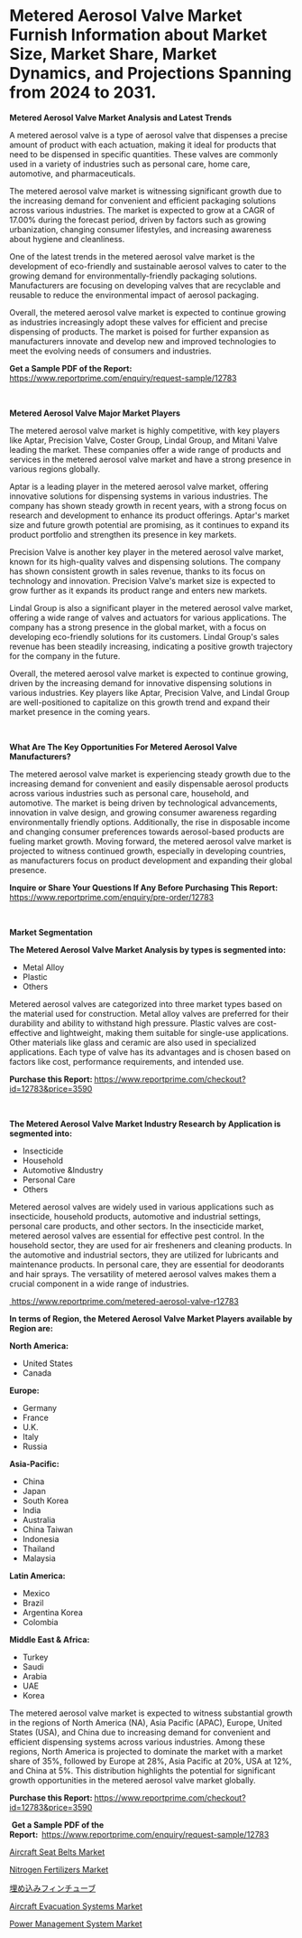 <p><h1>Metered Aerosol Valve Market Furnish Information about Market Size, Market Share, Market Dynamics, and Projections Spanning from 2024 to 2031.</h1></p><p><strong>Metered Aerosol Valve Market Analysis and Latest Trends</strong></p>
<p><p>A metered aerosol valve is a type of aerosol valve that dispenses a precise amount of product with each actuation, making it ideal for products that need to be dispensed in specific quantities. These valves are commonly used in a variety of industries such as personal care, home care, automotive, and pharmaceuticals.</p><p>The metered aerosol valve market is witnessing significant growth due to the increasing demand for convenient and efficient packaging solutions across various industries. The market is expected to grow at a CAGR of 17.00% during the forecast period, driven by factors such as growing urbanization, changing consumer lifestyles, and increasing awareness about hygiene and cleanliness.</p><p>One of the latest trends in the metered aerosol valve market is the development of eco-friendly and sustainable aerosol valves to cater to the growing demand for environmentally-friendly packaging solutions. Manufacturers are focusing on developing valves that are recyclable and reusable to reduce the environmental impact of aerosol packaging.</p><p>Overall, the metered aerosol valve market is expected to continue growing as industries increasingly adopt these valves for efficient and precise dispensing of products. The market is poised for further expansion as manufacturers innovate and develop new and improved technologies to meet the evolving needs of consumers and industries.</p></p>
<p><strong>Get a Sample PDF of the Report:&nbsp;</strong> <a href="https://www.reportprime.com/enquiry/request-sample/12783">https://www.reportprime.com/enquiry/request-sample/12783</a></p>
<p>&nbsp;</p>
<p><strong>Metered Aerosol Valve Major Market Players</strong></p>
<p><p>The metered aerosol valve market is highly competitive, with key players like Aptar, Precision Valve, Coster Group, Lindal Group, and Mitani Valve leading the market. These companies offer a wide range of products and services in the metered aerosol valve market and have a strong presence in various regions globally.</p><p>Aptar is a leading player in the metered aerosol valve market, offering innovative solutions for dispensing systems in various industries. The company has shown steady growth in recent years, with a strong focus on research and development to enhance its product offerings. Aptar's market size and future growth potential are promising, as it continues to expand its product portfolio and strengthen its presence in key markets.</p><p>Precision Valve is another key player in the metered aerosol valve market, known for its high-quality valves and dispensing solutions. The company has shown consistent growth in sales revenue, thanks to its focus on technology and innovation. Precision Valve's market size is expected to grow further as it expands its product range and enters new markets.</p><p>Lindal Group is also a significant player in the metered aerosol valve market, offering a wide range of valves and actuators for various applications. The company has a strong presence in the global market, with a focus on developing eco-friendly solutions for its customers. Lindal Group's sales revenue has been steadily increasing, indicating a positive growth trajectory for the company in the future.</p><p>Overall, the metered aerosol valve market is expected to continue growing, driven by the increasing demand for innovative dispensing solutions in various industries. Key players like Aptar, Precision Valve, and Lindal Group are well-positioned to capitalize on this growth trend and expand their market presence in the coming years.</p></p>
<p>&nbsp;</p>
<p><strong>What Are The Key Opportunities For Metered Aerosol Valve Manufacturers?</strong></p>
<p><p>The metered aerosol valve market is experiencing steady growth due to the increasing demand for convenient and easily dispensable aerosol products across various industries such as personal care, household, and automotive. The market is being driven by technological advancements, innovation in valve design, and growing consumer awareness regarding environmentally friendly options. Additionally, the rise in disposable income and changing consumer preferences towards aerosol-based products are fueling market growth. Moving forward, the metered aerosol valve market is projected to witness continued growth, especially in developing countries, as manufacturers focus on product development and expanding their global presence.</p></p>
<p><strong>Inquire or Share Your Questions If Any Before Purchasing This Report:</strong> <a href="https://www.reportprime.com/enquiry/pre-order/12783">https://www.reportprime.com/enquiry/pre-order/12783</a></p>
<p>&nbsp;</p>
<p><strong>Market Segmentation</strong></p>
<p><strong>The Metered Aerosol Valve Market Analysis by types is segmented into:</strong></p>
<p><ul><li>Metal Alloy</li><li>Plastic</li><li>Others</li></ul></p>
<p><p>Metered aerosol valves are categorized into three market types based on the material used for construction. Metal alloy valves are preferred for their durability and ability to withstand high pressure. Plastic valves are cost-effective and lightweight, making them suitable for single-use applications. Other materials like glass and ceramic are also used in specialized applications. Each type of valve has its advantages and is chosen based on factors like cost, performance requirements, and intended use.</p></p>
<p><strong>Purchase this Report:&nbsp;</strong><a href="https://www.reportprime.com/checkout?id=12783&price=3590">https://www.reportprime.com/checkout?id=12783&price=3590</a></p>
<p>&nbsp;</p>
<p><strong>The Metered Aerosol Valve Market Industry Research by Application is segmented into:</strong></p>
<p><ul><li>Insecticide</li><li>Household</li><li>Automotive &Industry</li><li>Personal Care</li><li>Others</li></ul></p>
<p><p>Metered aerosol valves are widely used in various applications such as insecticide, household products, automotive and industrial settings, personal care products, and other sectors. In the insecticide market, metered aerosol valves are essential for effective pest control. In the household sector, they are used for air fresheners and cleaning products. In the automotive and industrial sectors, they are utilized for lubricants and maintenance products. In personal care, they are essential for deodorants and hair sprays. The versatility of metered aerosol valves makes them a crucial component in a wide range of industries.</p></p>
<p><a href="https://www.reportprime.com/metered-aerosol-valve-r12783">&nbsp;https://www.reportprime.com/metered-aerosol-valve-r12783</a></p>
<p><strong>In terms of Region, the Metered Aerosol Valve Market Players available by Region are:</strong></p>
<p>
    <p> <strong> North America: </strong>
        <ul>
            <li>United States</li>
            <li>Canada</li>
        </ul>
        </p> 
    <p> <strong> Europe: </strong>
        <ul>
            <li>Germany</li>
            <li>France</li>
            <li>U.K.</li>
            <li>Italy</li>
            <li>Russia</li>
        </ul>
        </p> 
    <p> <strong> Asia-Pacific: </strong>
        <ul>
            <li>China</li>
            <li>Japan</li>
            <li>South Korea</li>
            <li>India</li>
            <li>Australia</li>
            <li>China Taiwan</li>
            <li>Indonesia</li>
            <li>Thailand</li>
            <li>Malaysia</li>
        </ul>
        </p> 
    <p> <strong> Latin America: </strong>
        <ul>
            <li>Mexico</li>
            <li>Brazil</li>
            <li>Argentina Korea</li>
            <li>Colombia</li>
        </ul>
        </p> 
    <p> <strong> Middle East & Africa: </strong>
        <ul>
            <li>Turkey</li>
            <li>Saudi</li>
            <li>Arabia</li>
            <li>UAE</li>
            <li>Korea</li>
        </ul>
    </p>
    </p>
<p><p>The metered aerosol valve market is expected to witness substantial growth in the regions of North America (NA), Asia Pacific (APAC), Europe, United States (USA), and China due to increasing demand for convenient and efficient dispensing systems across various industries. Among these regions, North America is projected to dominate the market with a market share of 35%, followed by Europe at 28%, Asia Pacific at 20%, USA at 12%, and China at 5%. This distribution highlights the potential for significant growth opportunities in the metered aerosol valve market globally.</p></p>
<p><strong>Purchase this Report: </strong><a href="https://www.reportprime.com/checkout?id=12783&price=3590">https://www.reportprime.com/checkout?id=12783&price=3590</a></p>
<p>&nbsp;<strong>Get a Sample PDF of the Report:&nbsp;&nbsp;</strong><a href="https://www.reportprime.com/enquiry/request-sample/12783">https://www.reportprime.com/enquiry/request-sample/12783</a></p>
<p><strong></strong></p>
<p><p><a href="https://github.com/ashman753/Market-Research-Report-List-1/blob/main/aircraft-seat-belts-market.md">Aircraft Seat Belts Market</a></p><p><a href="https://www.linkedin.com/pulse/nitrogen-fertilizers-market-key-successful-business-strategy-8i9fe?trackingId=IPEsaDJU4FzcHFeJqUBWPw%3D%3D">Nitrogen Fertilizers Market</a></p><p><a href="https://medium.com/@josephmiller1959/%E5%9F%8B%E3%82%81%E8%BE%BC%E3%81%BF%E3%83%95%E3%82%A3%E3%83%B3%E3%83%81%E3%83%A5%E3%83%BC%E3%83%96%E5%B8%82%E5%A0%B4-%E5%B8%82%E5%A0%B4%E3%82%B7%E3%82%A7%E3%82%A2-%E5%B8%82%E5%A0%B4%E3%83%88%E3%83%AC%E3%83%B3%E3%83%89-%E3%81%8A%E3%82%88%E3%81%B3%E5%B0%86%E6%9D%A5%E3%81%AE%E6%88%90%E9%95%B7%E3%82%92%E6%8E%A2%E3%82%8B-51be0e5fe10d">埋め込みフィンチューブ</a></p><p><a href="https://github.com/SashaBeier2023/Market-Research-Report-List-1/blob/main/aircraft-evacuation-systems-market.md">Aircraft Evacuation Systems Market</a></p><p><a href="https://www.linkedin.com/pulse/power-management-system-market-competitive-analysis-trends-ahvdf?trackingId=5UM%2FIjudIrmxjRd2uqbRxg%3D%3D">Power Management System Market</a></p></p>